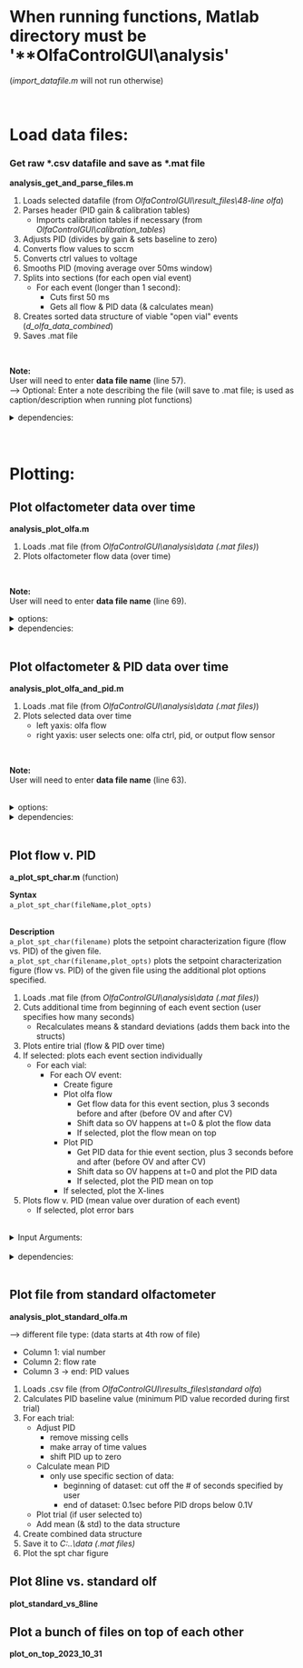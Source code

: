 # When running functions, Matlab directory must be '**OlfaControlGUI\analysis'

(*import_datafile.m* will not run otherwise)

<br>

# Load data files:
### Get raw *.csv datafile and save as *.mat file
**analysis_get_and_parse_files.m**
1. Loads selected datafile (from *OlfaControlGUI\result_files\48-line olfa*)
2. Parses header (PID gain & calibration tables)
	- Imports calibration tables if necessary (from *OlfaControlGUI\calibration_tables*)
3. Adjusts PID (divides by gain & sets baseline to zero)
4. Converts flow values to sccm
5. Converts ctrl values to voltage
6. Smooths PID (moving average over 50ms window)
7. Splits into sections (for each open vial event)
	- For each event (longer than 1 second):
		- Cuts first 50 ms
		- Gets all flow & PID data (& calculates mean)
8. Creates sorted data structure of viable "open vial" events (*d_olfa_data_combined*)
8. Saves .mat file  
<br>

**Note:**  
User will need to enter **data file name** (line 57).  
--> Optional: Enter a note describing the file (will save to .mat file; is used as caption/description when running plot functions)
<br>
<details>
<summary>dependencies:</summary>

- get_section_data
- import_cal_table
- import_datafile
- int_to_SCCM
</details>
<br>
<br>

# Plotting:

## Plot olfactometer data over time
**analysis_plot_olfa.m**
1. Loads .mat file (from *OlfaControlGUI\analysis\data (.mat files)*)
2. Plots olfactometer flow data (over time)  
<br>

**Note:**  
User will need to enter **data file name** (line 69).  

<details>
<summary>options:</summary>

- flow: plot as int or sccm
- ctrl (proportional valve):
	- plot (or don't) on right yaxis
	- plot as integer or voltage
</details>

<details>
<summary>dependencies:</summary>

- *none*
</details>
<br>

## Plot olfactometer & PID data over time
**analysis_plot_olfa_and_pid.m**
1. Loads .mat file (from *OlfaControlGUI\analysis\data (.mat files)*)
2. Plots selected data over time
	- left yaxis: olfa flow
	- right yaxis: user selects one: olfa ctrl, pid, or output flow sensor  
<br>

**Note:**  
User will need to enter **data file name** (line 63).  

<br>
<details>
<summary>options:</summary>

- olfa:
	- flow as int or sccm
	- plot ctrl values on right yaxis
		- ctrl as int or voltage
- pid:
	- plot or don't plot
- output flow:
	- plot or don't plot
- time scale in seconds or minutes
</details>

<details>
<summary>dependencies:</summary>

- *none*
</details>
<br>

## Plot flow v. PID
**a_plot_spt_char.m** (function)

**Syntax**  
`a_plot_spt_char(fileName,plot_opts)`  
<br>

**Description**  
`a_plot_spt_char(filename)` plots the setpoint characterization figure (flow vs. PID) of the given file.  
`a_plot_spt_char(filename,plot_opts)` plots the setpoint characterization figure (flow vs. PID) of the given file using the additional plot options specified.  

1. Loads .mat file (from *OlfaControlGUI\analysis\data (.mat files)*)
2. Cuts additional time from beginning of each event section (user specifies how many seconds)
	- Recalculates means & standard deviations (adds them back into the structs)
2. Plots entire trial (flow & PID over time)
3. If selected: plots each event section individually
	- For each vial:  
		- For each OV event:  
			- Create figure  
			- Plot olfa flow
				- Get flow data for this event section, plus 3 seconds before and after (before OV and after CV)  
				- Shift data so OV happens at t=0 & plot the flow data  
				- If selected, plot the flow mean on top
			- Plot PID
				- Get PID data for thie event section, plus 3 seconds before and after (before OV and after CV)
				- Shift data so OV happens at t=0 and plot the PID data
				- If selected, plot the PID mean on top
			- If selected, plot the X-lines
4. Plots flow v. PID (mean value over duration of each event)
	- If selected, plot error bars  
<br>

<details>
<summary>Input Arguments:</summary>

### Required:

**a_thisfile_name - Name of file to be plotted**  
<br>

### Data to plot:
**olfa_flow - Plot olfa flow data**  
&nbsp;&nbsp;&nbsp;&nbsp;"yes" (default) | "no"  
**olfa_ctrl - Plot olfa ctrl data**  
&nbsp;&nbsp;&nbsp;&nbsp;"no" (default) | "yes"  
**pid - Plot PID data**  
&nbsp;&nbsp;&nbsp;&nbsp;"yes" (default) | "no"  
<br>

### Units  
**flow_in_SCCM - Plot flow values in SCCM**  
&nbsp;&nbsp;&nbsp;&nbsp;"yes" (default) | "no"  
&nbsp;&nbsp;&nbsp;&nbsp;&nbsp;&nbsp;&nbsp;&nbsp;&nbsp;&nbsp;Plot flow values in SCCM - if "no" is selected, integer values will be plotted.  
**ctrl_in_V - Plot ctrl values in V**  
&nbsp;&nbsp;&nbsp;&nbsp;"no" (default) | "yes"  
&nbsp;&nbsp;&nbsp;&nbsp;&nbsp;&nbsp;&nbsp;&nbsp;&nbsp;&nbsp;Plot ctrl values in V - if "no" is selected, integer values will be plotted.  
**plot_in_minutes - Plot trial over minutes instead of seconds**  
&nbsp;&nbsp;&nbsp;&nbsp;"no" (default) | "yes"  
^^^TODO can probably remove  
<br>

### Axis Limits  
**pid_lims - Y-Limits for PID data**  
&nbsp;&nbsp;&nbsp;&nbsp;[0 7] (default) | two-element vector  
**olfa_lims_sccm - Y-Limits for Olfa flow data**  
&nbsp;&nbsp;&nbsp;&nbsp;[0 105] (default) | two-element vector  
<br>

### Other
**show_error_bars - Display error bars on Flow vs. PID plot**  
&nbsp;&nbsp;&nbsp;&nbsp;"no" (default) | "yes"  
**time_to_cut - Duration (seconds) to cut from beginning of each section**  
&nbsp;&nbsp;&nbsp;&nbsp;0.0 (default) | positive value  
&nbsp;&nbsp;&nbsp;&nbsp;&nbsp;&nbsp;&nbsp;&nbsp;&nbsp;&nbsp;Duration (seconds) to cut from the beginning of each section before recalculating stats (mean, standard deviation). This is used to remove the first few seconds from the trial (the period when PID has not yet reached its peak/plateau value)  
<br>

### Additional figures:
**plot_over_time - Plot the entire trial over time**  
&nbsp;&nbsp;&nbsp;&nbsp;"no" (default) | "yes"  
**plot_all - Plot each event individually**  
&nbsp;&nbsp;&nbsp;&nbsp;"no" (default) | "yes"  
<br>

### For individual event plots:  
The following options only apply if `plot_all` is set to `"yes"`.  

**plot_x_lines - Plot X-lines marking the region where the mean was calculated from**  
&nbsp;&nbsp;&nbsp;&nbsp;"no" (default) | "yes"  
**show_pid_mean - Overlay mean PID value on plot**  
&nbsp;&nbsp;&nbsp;&nbsp;"no" (default) | "yes"  
**show_flow_mean - Overlay mean flow value on plot**  
&nbsp;&nbsp;&nbsp;&nbsp;"no" (default) | "yes"  

<p align="center">Individual event plots without any overlays</p>
<p align="center">
  <img src="images/spt_char_individualEvents_01.jpg" width="30%">
  <img src="images/spt_char_individualEvents_02.jpg" width="30%">
  <img src="images/spt_char_individualEvents_03.jpg" width="30%">
</p>

<p align="center">Individual event plots with flow mean and PID mean overlays</p>
<p align="center">
  <img src="images/spt_char_individualEvents_01_means.jpg" width="30%">
  <img src="images/spt_char_individualEvents_02_means.jpg" width="30%">
  <img src="images/spt_char_individualEvents_03_means.jpg" width="30%">
</p>

<p align="center">Individual event plots with flow mean, PID mean, and X-line overlays</p>
<p align="center">
  <img src="images/spt_char_individualEvents_01_means_xlines.jpg" width="30%">
  <img src="images/spt_char_individualEvents_02_means_xlines.jpg" width="30%">
  <img src="images/spt_char_individualEvents_03_means_xlines.jpg" width="30%">
</p>

</details>
<br>

<details>
<summary>dependencies:</summary>

- get_section_data
</details>
<br>

## Plot file from standard olfactometer
**analysis_plot_standard_olfa.m**

--> different file type: (data starts at 4th row of file)
- Column 1: vial number
- Column 2: flow rate
- Column 3 -> end: PID values

1. Loads .csv file (from *OlfaControlGUI\results_files\standard olfa*)
2. Calculates PID baseline value (minimum PID value recorded during first trial)
3. For each trial:
	- Adjust PID
		- remove missing cells
		- make array of time values
		- shift PID up to zero
	- Calculate mean PID
		- only use specific section of data:
			- beginning of dataset: cut off the # of seconds specified by user
			- end of dataset: 0.1sec before PID drops below 0.1V
	- Plot trial (if user selected to)
	- Add mean (& std) to the data structure
4. Create combined data structure
5. Save it to *C:\..\data (.mat files)*
6. Plot the spt char figure


## Plot 8line vs. standard olf
**plot_standard_vs_8line**



## Plot a bunch of files on top of each other
**plot_on_top_2023_10_31**

